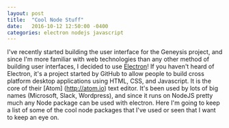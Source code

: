 ```yaml
---
layout: post
title:  "Cool Node Stuff"
date:   2016-10-12 12:50:00 -0400
categories: electron nodejs javascript
---
```


I've recently started building the user interface for the Geneysis project, and since I'm more familiar with web technologies
than any other method of building user interfaces, I decided to use [Electron](http://electron.atom.io)! If you haven't heard of Electron, it's a project 
started by GitHub to allow people to build cross platform desktop applications using HTML, CSS, and Javascript. It is the core of their [Atom]
(http://atom.io) text editor. It's been used by lots of big names (Microsoft, Slack, Wordpress), and since it runs on NodeJS pretty much any Node package 
can be used with electron. Here I'm going to keep a list of some of the cool node packages that I've used or seen that I want to keep an eye on.